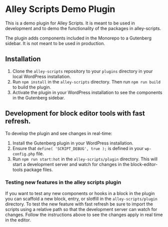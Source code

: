 # Alley Scripts Demo Plugin

This is a demo plugin for Alley Scripts. It is meant to be used in development and to
demo the functionality of the packages in alley-scripts.

The plugin adds components included in the Monorepo to a Gutenberg sidebar. It is not meant to
be used in production.

## Installation

1. Clone the `alley-scripts` repository to your `plugins` directory in your local WordPress installation.
2. Run `npm install` in the `alley-scripts` directory. Then run `npm run build` to build the plugin.
3. Activate the plugin in your WordPress installation to see the components in the Gutenberg sidebar.

## Development for block editor tools with fast refresh.
To develop the plugin and see changes in real-time:
1. Install the Gutenberg plugin in your WordPress installation.
2. Ensure that `define( 'SCRIPT_DEBUG', true );` is defined in your `wp-config.php` file.
1. Run `npm run start:hot` in the `alley-scripts/plugin` directory. This will start a development server and watch for changes in the block-editor-tools package files.

### Testing new features in the alley scripts plugin
If you want to test any new components or hooks in a block in the plugin you can scaffold a new block, entry, or slotfill in the `alley-scripts/plugin` directory.
To test the new feature with fast refresh be sure to import the scripts using a relative path so that the development server can watch for changes. Follow the instructions above to see the changes apply in real time in the editor.
